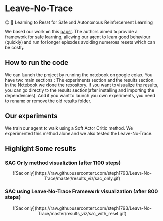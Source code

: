# Leave-No-Trace
:wink: :put_litter_in_its_place: Learning to Reset for Safe and Autonomous Reinforcement Learning

We based our work on this [paper](https://arxiv.org/abs/1711.06782). The authors aimed to provide a framework for safe learning, allowing our agent to learn good behaviour (quickly) and run for longer episodes avoiding numerous resets which can be costly.


## How to run the code
We can launch the project  by running the notebook on google colab. You have two main sections : The experiments section and the results section. In the Notebook we clone the repository. if you want to visualize the results, you can go directly to the results section(after installing and importing the dependencies). And if you want to launch you own experiments, you need to rename or remove the old results folder.


## Our experiments
We train our agent to walk using a Soft Actor Critic method. We experimented this method alone and we also tested the Leave-No-Trace.

## Highlight Some results
### SAC Only method visualiztion (after 1100 steps)
<p align="center">
  ![Sac only](https://raw.githubusercontent.com/steph1793/Leave-No-Trace/master/results_viz/sac_only.gif)
</p>

### SAC using Leave-No-Trace Framework visualization (after 800 steps)
<p align="center">
  ![Sac only](https://raw.githubusercontent.com/steph1793/Leave-No-Trace/master/results_viz/sac_with_reset.gif)
</p>
